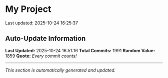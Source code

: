 # My Project


Last updated: 2025-10-24 16:25:37














































































































































































































































































































































































































































































































































































































































































































































































































































































































































































































































































































































































































































































































































































































































































































































































































































































































































































































































































































































































































































































































































































































































































































































































































































































## Auto-Update Information

**Last Updated:** 2025-10-24 16:51:16
**Total Commits:** 1991
**Random Value:** 1859
**Quote:** _Every commit counts!_

---
_This section is automatically generated and updated._